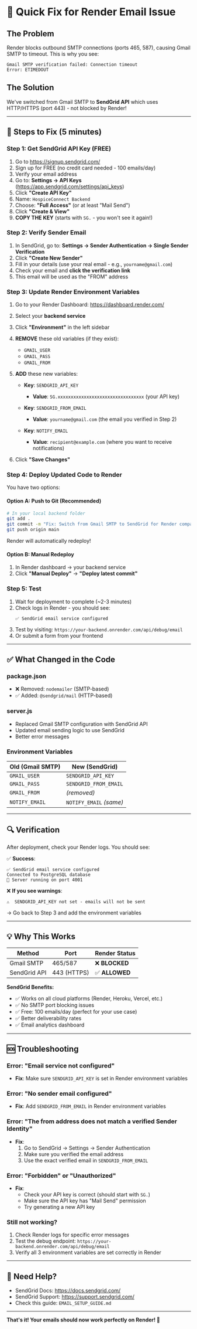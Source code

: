 # 🎯 Quick Fix for Render Email Issue

## The Problem
Render blocks outbound SMTP connections (ports 465, 587), causing Gmail SMTP to timeout. This is why you see:
```
Gmail SMTP verification failed: Connection timeout
Error: ETIMEDOUT
```

## The Solution
We've switched from Gmail SMTP to **SendGrid API** which uses HTTP/HTTPS (port 443) - not blocked by Render!

---

## 🚀 Steps to Fix (5 minutes)

### Step 1: Get SendGrid API Key (FREE)

1. Go to https://signup.sendgrid.com/
2. Sign up for FREE (no credit card needed - 100 emails/day)
3. Verify your email address
4. Go to: **Settings → API Keys** (https://app.sendgrid.com/settings/api_keys)
5. Click **"Create API Key"**
6. Name: `HospiceConnect Backend`
7. Choose: **"Full Access"** (or at least "Mail Send")
8. Click **"Create & View"**
9. **COPY THE KEY** (starts with `SG.` - you won't see it again!)

### Step 2: Verify Sender Email

1. In SendGrid, go to: **Settings → Sender Authentication → Single Sender Verification**
2. Click **"Create New Sender"**
3. Fill in your details (use your real email - e.g., `yourname@gmail.com`)
4. Check your email and **click the verification link**
5. This email will be used as the "FROM" address

### Step 3: Update Render Environment Variables

1. Go to your Render Dashboard: https://dashboard.render.com/
2. Select your **backend service**
3. Click **"Environment"** in the left sidebar
4. **REMOVE** these old variables (if they exist):
   - `GMAIL_USER`
   - `GMAIL_PASS`
   - `GMAIL_FROM`

5. **ADD** these new variables:
   - **Key**: `SENDGRID_API_KEY`
     - **Value**: `SG.xxxxxxxxxxxxxxxxxxxxxxxxxxxxxxxxx` (your API key)
   
   - **Key**: `SENDGRID_FROM_EMAIL`
     - **Value**: `yourname@gmail.com` (the email you verified in Step 2)
   
   - **Key**: `NOTIFY_EMAIL`
     - **Value**: `recipient@example.com` (where you want to receive notifications)

6. Click **"Save Changes"**

### Step 4: Deploy Updated Code to Render

You have two options:

#### Option A: Push to Git (Recommended)
```bash
# In your local backend folder
git add .
git commit -m "Fix: Switch from Gmail SMTP to SendGrid for Render compatibility"
git push origin main
```
Render will automatically redeploy!

#### Option B: Manual Redeploy
1. In Render dashboard → your backend service
2. Click **"Manual Deploy"** → **"Deploy latest commit"**

### Step 5: Test

1. Wait for deployment to complete (~2-3 minutes)
2. Check logs in Render - you should see:
   ```
   ✅ SendGrid email service configured
   ```
3. Test by visiting: `https://your-backend.onrender.com/api/debug/email`
4. Or submit a form from your frontend

---

## ✅ What Changed in the Code

### package.json
- ❌ Removed: `nodemailer` (SMTP-based)
- ✅ Added: `@sendgrid/mail` (HTTP-based)

### server.js
- Replaced Gmail SMTP configuration with SendGrid API
- Updated email sending logic to use SendGrid
- Better error messages

### Environment Variables
| Old (Gmail SMTP) | New (SendGrid) |
|------------------|----------------|
| `GMAIL_USER` | `SENDGRID_API_KEY` |
| `GMAIL_PASS` | `SENDGRID_FROM_EMAIL` |
| `GMAIL_FROM` | *(removed)* |
| `NOTIFY_EMAIL` | `NOTIFY_EMAIL` *(same)* |

---

## 🔍 Verification

After deployment, check your Render logs. You should see:

✅ **Success**:
```
✅ SendGrid email service configured
Connected to PostgreSQL database
🚀 Server running on port 4001
```

❌ **If you see warnings**:
```
⚠️  SENDGRID_API_KEY not set - emails will not be sent
```
→ Go back to Step 3 and add the environment variables

---

## 💡 Why This Works

| Method | Port | Render Status |
|--------|------|---------------|
| Gmail SMTP | 465/587 | ❌ **BLOCKED** |
| SendGrid API | 443 (HTTPS) | ✅ **ALLOWED** |

**SendGrid Benefits:**
- ✅ Works on all cloud platforms (Render, Heroku, Vercel, etc.)
- ✅ No SMTP port blocking issues
- ✅ Free: 100 emails/day (perfect for your use case)
- ✅ Better deliverability rates
- ✅ Email analytics dashboard

---

## 🆘 Troubleshooting

### Error: "Email service not configured"
- **Fix**: Make sure `SENDGRID_API_KEY` is set in Render environment variables

### Error: "No sender email configured"
- **Fix**: Add `SENDGRID_FROM_EMAIL` in Render environment variables

### Error: "The from address does not match a verified Sender Identity"
- **Fix**: 
  1. Go to SendGrid → Settings → Sender Authentication
  2. Make sure you verified the email address
  3. Use the exact verified email in `SENDGRID_FROM_EMAIL`

### Error: "Forbidden" or "Unauthorized"
- **Fix**: 
  - Check your API key is correct (should start with `SG.`)
  - Make sure the API key has "Mail Send" permission
  - Try generating a new API key

### Still not working?
1. Check Render logs for specific error messages
2. Test the debug endpoint: `https://your-backend.onrender.com/api/debug/email`
3. Verify all 3 environment variables are set correctly in Render

---

## 📝 Need Help?

- SendGrid Docs: https://docs.sendgrid.com/
- SendGrid Support: https://support.sendgrid.com/
- Check this guide: `EMAIL_SETUP_GUIDE.md`

---

**That's it! Your emails should now work perfectly on Render! 🎉**

